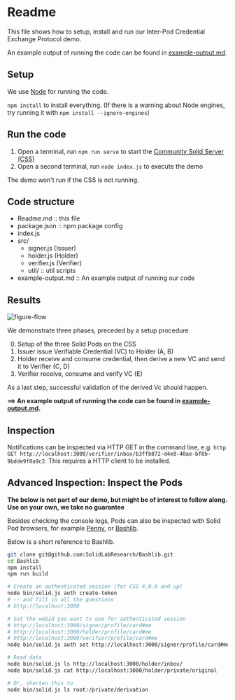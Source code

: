 # Readme

This file shows how to setup, install and run our Inter-Pod Credential Exchange Protocol demo.

An example output of running the code can be found in [example-output.md](./example-output.md).

## Setup

We use [Node](https://docs.npmjs.com/downloading-and-installing-node-js-and-npm) for running the code.

`npm install` to install everything. (If there is a warning about Node engines, try running it with `npm install --ignore-engines`)

## Run the code

1. Open a terminal, run `npm run serve` to start the [Community Solid Server (CSS)](https://github.com/CommunitySolidServer/CommunitySolidServer)
2. Open a second terminal, run `node index.js` to execute the demo

The demo won't run if the CSS is not running.

## Code structure

- Readme.md :: this file
- package.json :: npm package config
- index.js
- src/
  - signer.js (Issuer)
  - holder.js (Holder)
  - verifier.js (Verifier)
  - util/ :: util scripts
- example-output.md :: An example output of running our code

## Results

![figure-flow](https://github.com/j-steinbach/inter-pod-credential-exchange-protocol-demo/assets/69524139/17ce2a7d-1ae6-474e-93b8-11576c2b19d0)

We demonstrate three phases, preceded by a setup procedure

0. Setup of the three Solid Pods on the CSS
1. Issuer issue Verifiable Credential (VC) to Holder (A, B)
2. Holder receive and consume credential, then derive a new VC and send it to Verifier (C, D)
3. Verifier receive, consume and verify VC (E)

As a last step, successful validation of the derived Vc should happen.

**==> An example output of running the code can be found in [example-output.md](./example-output.md).**

## Inspection

Notifications can be inspected via HTTP GET in the command line, e.g. `http GET http://localhost:3000/verifier/inbox/b3ffb872-d4e8-40ae-bf8b-9bdde9f8a9c2`. This requires a HTTP client to be installed.


## Advanced Inspection: Inspect the Pods

**The below is not part of our demo, but might be of interest to follow along. Use on your own, we take no guarantee**

Besides checking the console logs,
Pods can also be inspected with Solid Pod browsers, 
for example [Penny]([url](https://penny.vincenttunru.com/)), or [Bashlib](https://github.com/SolidLabResearch/Bashlib).

Below is a short reference to Bashlib.

```bash
git clone git@github.com:SolidLabResearch/Bashlib.git
cd Bashlib
npm install 
npm run build
```


```bash
# Create an authenticated session (for CSS 4.0.0 and up)
node bin/solid.js auth create-token
# -- and fill in all the questions
# http://localhost:3000

# Set the webid you want to use for authenticated session
# http://localhost:3000/signer/profile/card#me
# http://localhost:3000/holder/profile/card#me
# http://localhost:3000/verifier/profile/card#me
node bin/solid.js auth set http://localhost:3000/signer/profile/card#me

# Read data
node bin/solid.js ls http://localhost:3000/holder/inbox/ 
node bin/solid.js cat http://localhost:3000/holder/private/original

# Or, shorten this to 
node bin/solid.js ls root:/private/derivation
```
